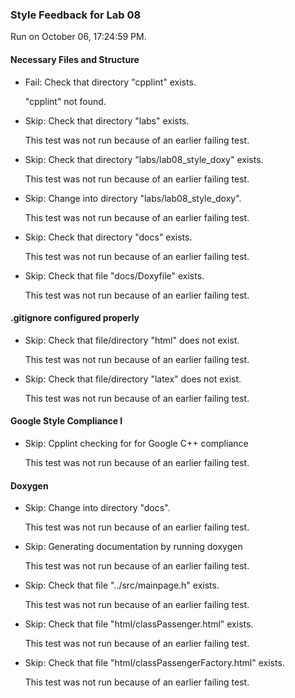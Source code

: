 ### Style Feedback for Lab 08

Run on October 06, 17:24:59 PM.


#### Necessary Files and Structure

+ Fail: Check that directory "cpplint" exists.

     "cpplint" not found.

+ Skip: Check that directory "labs" exists.

  This test was not run because of an earlier failing test.

+ Skip: Check that directory "labs/lab08_style_doxy" exists.

  This test was not run because of an earlier failing test.

+ Skip: Change into directory "labs/lab08_style_doxy".

  This test was not run because of an earlier failing test.

+ Skip: Check that directory "docs" exists.

  This test was not run because of an earlier failing test.

+ Skip: Check that file "docs/Doxyfile" exists.

  This test was not run because of an earlier failing test.


#### .gitignore configured properly

+ Skip: Check that file/directory "html" does not exist.

  This test was not run because of an earlier failing test.

+ Skip: Check that file/directory "latex" does not exist.

  This test was not run because of an earlier failing test.


#### Google Style Compliance I

+ Skip: Cpplint checking for for Google C++ compliance

  This test was not run because of an earlier failing test.


#### Doxygen

+ Skip: Change into directory "docs".

  This test was not run because of an earlier failing test.

+ Skip: Generating documentation by running doxygen

  This test was not run because of an earlier failing test.

+ Skip: Check that file "../src/mainpage.h" exists.

  This test was not run because of an earlier failing test.

+ Skip: Check that file "html/classPassenger.html" exists.

  This test was not run because of an earlier failing test.

+ Skip: Check that file "html/classPassengerFactory.html" exists.

  This test was not run because of an earlier failing test.

